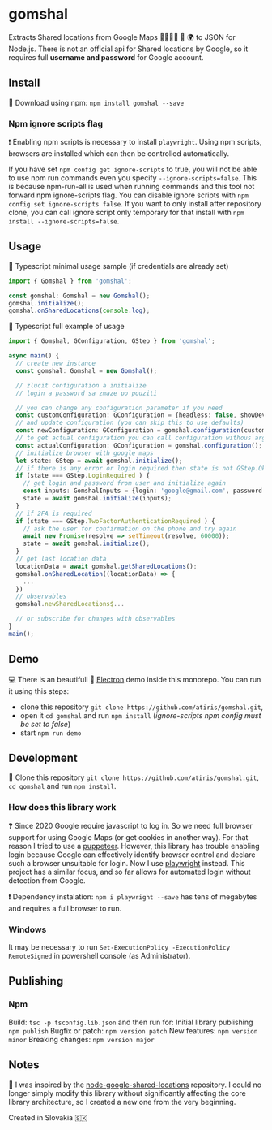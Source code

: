 # gomshal

 Extracts Shared locations from Google Maps 👨‍👩‍👧‍👦 🔎 🌍 to JSON for Node.js. There is not an official api for Shared locations by Google, so it requires full **username and password** for Google account.

## Install

💾 Download using npm: `npm install gomshal --save`

### Npm ignore scripts flag

❗️ Enabling npm scripts is necessary to install `playwright`. Using npm scripts, browsers are installed which can then be controlled automatically.

If you have set `npm config get ignore-scripts` to true, you will not be able to use npm run commands even you specify `--ignore-scripts=false`. This is because npm-run-all is used when running commands and this tool not forward npm ignore-scripts flag. You can disable ignore scripts with `npm config set ignore-scripts false`. If you want to only install after repository clone, you can call ignore script only temporary for that install with `npm install --ignore-scripts=false`.

## Usage

🔧 Typescript minimal usage sample (if credentials are already set)

```typescript
import { Gomshal } from 'gomshal';

const gomshal: Gomshal = new Gomshal();
gomshal.initialize();
gomshal.onSharedLocations(console.log);
```

🔧 Typescript full example of usage

<!-- TODO: fix full example -->

```typescript
import { Gomshal, GConfiguration, GStep } from 'gomshal';

async main() {
  // create new instance
  const gomshal: Gomshal = new Gomshal();

  // zlucit configuration a initialize
  // login a password sa zmaze po pouziti

  // you can change any configuration parameter if you need
  const customConfiguration: GConfiguration = {headless: false, showDevTools: true};
  // and update configuration (you can skip this to use defaults)
  const newConfiguration: GConfiguration = gomshal.configuration(customConfiguration);
  // to get actual configuration you can call configuration withous arguments
  const actualConfiguration: GConfiguration = gomshal.configuration();
  // initialize browser with google maps
  let state: GStep = await gomshal.initialize();
  // if there is any error or login required then state is not GStep.Ok
  if (state === GStep.LoginRequired ) {
    // get login and password from user and initialize again
    const inputs: GomshalInputs = {login: 'google@gmail.com', password: 'secret'};
    state = await gomshal.initialize(inputs);
  }
  // if 2FA is required
  if (state === GStep.TwoFactorAuthenticationRequired ) {
    // ask the user for confirmation on the phone and try again
    await new Promise(resolve => setTimeout(resolve, 60000));
    state = await gomshal.initialize();
  }
  // get last location data
  locationData = await gomshal.getSharedLocations();
  gomshal.onSharedLocation((locationData) => {
    ...
  })
  // observables
  gomshal.newSharedLocations$...

  // or subscribe for changes with observables
}
main();
```

## Demo

💻 There is an beautifull 🌈 [Electron](<https://www.electronjs.org/>) demo inside this monorepo. You can run it using this steps:

- clone this repository `git clone https://github.com/atiris/gomshal.git`,
- open it `cd gomshal` and run `npm install` (*ignore-scripts npm config must be set to false*)
- start `npm run demo`

<!-- TODO: Screenshot -->

## Development

💼 Clone this repository `git clone https://github.com/atiris/gomshal.git`, `cd gomshal` and run `npm install`.

### How does this library work

❓ Since 2020 Google require javascript to log in. So we need full browser support for using Google Maps (or get cookies in another way). For that reason I tried to use a [puppeteer](<https://pptr.dev/>). However, this library has trouble enabling login because Google can effectively identify browser control and declare such a browser unsuitable for login. Now I use [playwright](<https://playwright.dev/>) instead. This project has a similar focus, and so far allows for automated login without detection from Google.

❗️ Dependency instalation: `npm i playwright --save` has tens of megabytes and requires a full browser to run.

### Windows

It may be necessary to run `Set-ExecutionPolicy -ExecutionPolicy RemoteSigned` in powershell console (as Administrator).

## Publishing

### Npm

Build: `tsc -p tsconfig.lib.json` and then run for:
Initial library publishing `npm publish`
Bugfix or patch: `npm version patch`
New features: `npm version minor`
Breaking changes: `npm version major`

## Notes

📝 I was inspired by the [node-google-shared-locations](<https://github.com/Vaelek/node-google-shared-locations>) repository. I could no longer simply modify this library without significantly affecting the core library architecture, so I created a new one from the very beginning.

Created in Slovakia 🇸🇰
